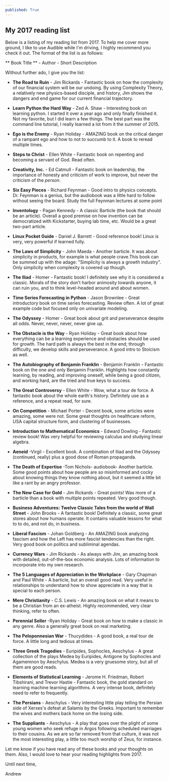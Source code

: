 ```yaml
---
published: True
---
```

## My 2017 reading list

Below is a listing of my reading list from 2017. To help me cover more ground, I like to use Audible while I'm driving, I highly recommend you check it out. The format of the list is as follows: 

** Book Title ** - Author - Short Description

Without further ado, I give you the list: 

* **The Road to Ruin** - Jim Rickards - Fantastic book on how the complexity of our financial system will be our undoing. By using Complexity Theory, a relatively new physics-based disciple, and history, Jim shows the dangers and end game for our current financial trajectory. 

* **Learn Python the Hard Way** - Zed A. Shaw - Interesting book on learning python. I started it over a year ago and only finally finished it. Not my favorite, but I did learn a few things. The best part was the command line tutorial, I really learned a lot from it the summer of 2015.

* **Ego is the Enemy** - Ryan Holiday - AMAZING book on the critical danger of a rampant ego and how to not to succumb to it. A book to reread multiple times. 

* **Steps to Christ** - Ellen White - Fantastic book on repenting and becoming a servant of God. Read often.

* **Creativity, Inc.** - Ed Catmull - Fantastic book on leadership, the importance of honesty and criticism of work to improve, but never the criticism of the *person*.

* **Six Easy Pieces** - Richard Feynman - Good intro to physics concepts. Dr. Feynman is a genius, but the audiobook was a little hard to follow without seeing the board. Study the full Feynman lectures at some point

* **Inventology** - Pagan Kennedy - A classic Barticle (the book that should be an article). Overall a good premise on how invention can be democratized with Kickstarter, buying lab time, etc. Would be a great two-part article.

* **Linux Pocket Guide**  - Daniel J. Barrett  - Good reference book! Linux is very, very powerful if learned fully.

* **The Laws of Simplicity** - John Maeda - Another barticle. It was about simplicity in products, for example is what people crave.This book can be summed up with the adage: "Simplicity is always a growth industry". Only simplicity when complexity is covered up though. 

* **The Iliad** - Homer - Fantastic book! I definitely see why it is considered a classic. Morals of the story don’t harbor animosity towards anyone, it can ruin you, and to think level-headed around and about women.

* **Time Series Forecasting in Python**  - Jason Brownlee - Great introductory book on time series forecasting. Review often. A lot of great example code but focused only on univariate modeling.

* **The Odyssey** - Homer  - Great book about grit and perseverance despite all odds. Never, never, never, never give up.

* **The Obstacle is the Way** - Ryan Holiday - Great book about how everything can be a learning experience and obstacles should be used for growth. The hard path is always the best in the end; through difficulty, we develop skills and perseverance. A good intro to Stoicism as well.

* **The Autobiography of Benjamin Franklin** - Benjamin Franklin - Fantastic book on the one and only Benjamin Franklin. Highlights how constantly learning, by reading, and improving oneself, while being a good citizen, and working hard, are the tried and true keys to success.

* **The Great Controversy** - Ellen White - Wow, what a tour de force. A fantastic book about the whole earth's history. Definitely use as a reference, and a repeat read, for sure.

* **On Competition** - Michael Porter - Decent book, some articles were amazing, some were not. Some great thoughts on healthcare reform, USA capital structure form, and clustering of businesses.

* **Introduction to Mathematical Economics** - Edward Dowling - Fantastic review book! Was very helpful for reviewing calculus and studying linear algebra.

* **Aeneid** -Virgil - Excellent book. A combination of Iliad and the Odyssey (continued, really) plus a good dose of Roman propaganda.

* **The Death of Expertise** -Tom Nichols- audiobook- Another barticle. Some good points about how people are so misinformed and cocky about knowing things they know nothing about, but it seemed a little bit like a rant by an angry professor.

* **The New Case for Gold** - Jim Rickards - Great points! Was more of a barticle than a book with multiple points repeated. Very good though.

* **Business Adventures: Twelve Classic Tales from the world of Wall Street** - John Brooks - A fantastic book! Definitely a classic, some great stores about how humans operate. It contains valuable lessons for what to to do, and not do, in business.

* **Liberal Fascism**  - Johan Goldberg - An AMAZING book analyzing fascism and how the Left has more fascist tendencies than the right. Very good book on politics and subliminal agendas.

* **Currency Wars** - Jim Rickards - As always with Jim, an amazing book with detailed, out-of-the-box economic analysis. Lots of information to incorporate into my own research.

* **The 5 Languages of Appreciation in the Workplace** - Gary Chapman and Paul White - A barticle, but an overall good read. Very useful in relationships to understand how to show appreciate in a way that is special to each person.

* **Mere Christianity** - C.S. Lewis - An amazing book on what it means to be a Christian from an ex-atheist. Highly recommended, very clear thinking, refer to often.

* **Perennial Seller** -Ryan Holiday - Great book on how to make a classic in any genre. Also a generally great book on real marketing.

* **The Peloponnesian War** - Thucydides - A good book, a real tour de force. A little long and tedious at times.

* **Three Greek Tragedies** - Euripides, Sophocles, Aeschylus - A great collection of the plays Medea by Euripides, Antigone by Sophocles and Agamemnon by Aeschylus. Medea is a very gruesome story, but all of them are good reads.

* **Elements of Statistical Learning** - Jerome H. Friedman, Robert Tibshirani, and Trevor Hastie - Fantastic book, the gold standard on learning machine learning algorithms. A very intense book, definitely need to refer to frequently.

* **The Persians** - Aeschylus - Very interesting little play telling the Persian side of Xerxes's defeat at Salamis by the Greeks. Important to remember the wives and mothers back home on the losing side.

* **The Suppliants** - Aeschylus - A play that goes over the plight of some young women who seek refuge in Argos following scheduled marriages to their cousins. As we are so far removed from that culture, it was not the most interesting play, a little too much worship of Zeus, for instance.

Let me know if you have read any of these books and your thoughts on them. Also, I would love to hear your reading highlights from 2017. 

Until next time, 

Andrew

 
